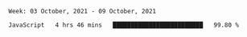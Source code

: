 <!--START_SECTION:waka-->
```text
Week: 03 October, 2021 - 09 October, 2021

JavaScript   4 hrs 46 mins   █████████████████████████   99.80 % 
```
<!--END_SECTION:waka-->
